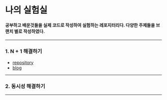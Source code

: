 # 나의 실험실 #
#### 공부하고 배운것들을 실제 코드로 작성하여 실험하는 레포지터리다. 다양한 주제들을 브랜치 별로 작성하였다. #####

<hr>

### 1.  N + 1 해결하기 ###

* [repository](https://github.com/crinkj/exprimental-laboratory/tree/N%2B1_%ED%95%B4%EA%B2%B0%ED%95%98%EA%B8%B0)
* [blog](https://letscodehappily.tistory.com/83)

<hr>


### 2. 동시성 해결하기
<hr>

